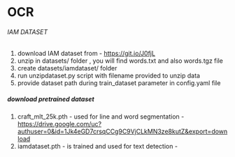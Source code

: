 # OCR
###### IAM DATASET
1. download IAM dataset from - https://git.io/J0fjL
2. unzip in datasets/ folder , you will find words.txt and also words.tgz file 
3. create datasets/iamdataset/ folder
4. run unzipdataset.py script with filename provided to unzip data
5. provide dataset path during train_dataset parameter in config.yaml file

##### download pretrained dataset
1. craft_mlt_25k.pth - used for line and word segmentation - https://drive.google.com/uc?authuser=0&id=1Jk4eGD7crsqCCg9C9VjCLkMN3ze8kutZ&export=download
2. iamdataset.pth - is trained and used for text detection - 

